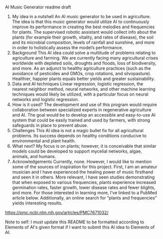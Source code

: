 AI Music Generator readme draft

1.	My idea in a nutshell
      An AI music generator to be used in agriculture. The idea is that this music generator would utilize AI to continuously improve its performance in creating the best melodies and frequencies for plants. The supervised robotic assistant would collect info about the plants (for example their growth, vitality, and rates of disease), the soil and its microbial composition, levels of rainfall and sunshine, and more in order to holistically assess the model’s performance.
2.	Background
      This AI idea could solve a multitude of problems relating to agriculture and farming. We are currently facing many agricultural crises worldwide with depleted soils, droughts and floods, loss of biodiversity, and more. As an adjunct to healthy agriculture practices (such as the avoidance of pesticides and GMOs, crop rotations, and silvopasture). Healthier, happier plants equals better yields and greater sustainability.
3.	Data and AI techniques
      Linear regression, logistic regression, the nearest neighbor method, neural networks, and other machine learning techniques would likely be utilized, with a particular focus on neural networks and logistic regression.
4.	How is it used?
      The development and use of this program would require collaboration between specialized experts in regenerative agriculture and AI. The goal would be to develop an accessible and easy-to-use AI system that could be easily trained and used by farmers, with strong safeguards in place to prevent abuse.
5.	Challenges
      This AI idea is not a magic bullet fix for all agricultural problems. Its success depends on healthy conditions conducive to environmental and plant health.
6.	What next?
      My focus is on plants; however, it is conceivable that similar models could be developed to support mycelial networks, algae, animals, and humans.
7.	Acknowledgements
      Currently, none. However, I would like to mention some of the sources of inspiration for this project.  First, I am an amateur musician and I have experienced the healing power of music firsthand and seen it in others. More relevant, I have seen studies demonstrating that when exposed to various frequencies, plants experience increased germination rates, faster growth, lower disease rates and fewer blights, and more. For those interested in learning more, I’ve linked to a PubMed article below. Additionally, an online search for “plants and frequencies” yields interesting results.

https://pmc.ncbi.nlm.nih.gov/articles/PMC7671032/

Note to self: I must update this README to be formatted according to Elements of AI's given format if I want to submit this AI idea to Elements of AI.
